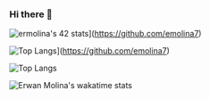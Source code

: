 ### Hi there 👋

![ermolina's 42 stats](https://badge42.vercel.app/api/v2/cllk7tgu4000608l9539twx7u/stats?cursusId=21&coalitionId=330)](https://github.com/emolina7)

![Top Langs](https://github-readme-stats-emolina7.vercel.app/api/top-langs/?username=emolina7&layout=donut)](https://github.com/emolina7)

![Top Langs](https://github-readme-stats-emolina7.vercel.app/api/top-langs/?username=anuraghazra&layout=compact)

![Erwan Molina's wakatime stats](https://github-readme-stats-emolina7.vercel.app/api/wakatime?username=emolina7\&layout=compact)
